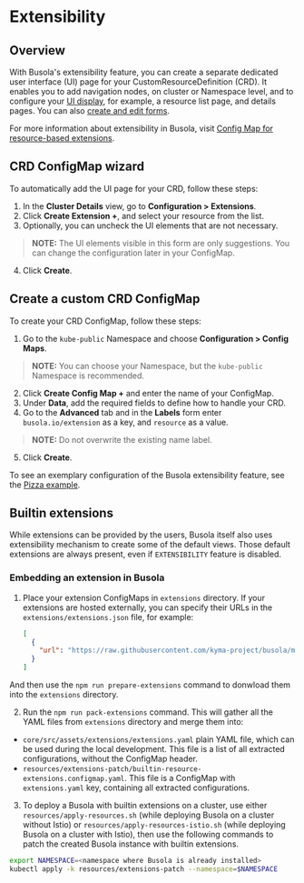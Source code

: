 # Extensibility

## Overview

With Busola's extensibility feature, you can create a separate dedicated user interface (UI) page for your CustomResourceDefinition (CRD). It enables you to add navigation nodes, on cluster or Namespace level, and to configure your [UI display](display-section.md), for example, a resource list page, and details pages. You can also [create and edit forms](form-section.md).

For more information about extensibility in Busola, visit [Config Map for resource-based extensions](resources.md).

## CRD ConfigMap wizard

To automatically add the UI page for your CRD, follow these steps:

1.  In the **Cluster Details** view, go to **Configuration > Extensions**.
2.  Click **Create Extension +**, and select your resource from the list.
3.  Optionally, you can uncheck the UI elements that are not necessary.

> **NOTE:** The UI elements visible in this form are only suggestions. You can change the configuration later in your ConfigMap.

4.  Click **Create**.

## Create a custom CRD ConfigMap

To create your CRD ConfigMap, follow these steps:

1. Go to the `kube-public` Namespace and choose **Configuration > Config Maps**.

> **NOTE:** You can choose your Namespace, but the `kube-public` Namespace is recommended.

2. Click **Create Config Map +** and enter the name of your ConfigMap.
3. Under **Data**, add the required fields to define how to handle your CRD.
4. Go to the **Advanced** tab and in the **Labels** form enter `busola.io/extension` as a key, and `resource` as a value.

> **NOTE:** Do not overwrite the existing name label.

5. Click **Create**.

To see an exemplary configuration of the Busola extensibility feature, see the [Pizza example](examples/../../../examples/pizzas/README.md).

## Builtin extensions

While extensions can be provided by the users, Busola itself also uses extensibility mechanism to create some of the default views. Those default extensions are always present, even if `EXTENSIBILITY` feature is disabled.

### Embedding an extension in Busola

1. Place your extension ConfigMaps in `extensions` directory. If your extensions are hosted externally, you can specify their URLs in the `extensions/extensions.json` file, for example:

   ```json
   [
     {
       "url": "https://raw.githubusercontent.com/kyma-project/busola/main/examples/pizzas/configuration/pizzas-configmap.yaml"
     }
   ]
   ```

And then use the `npm run prepare-extensions` command to donwload them into the `extensions` directory.

2. Run the `npm run pack-extensions` command. This will gather all the YAML files from `extensions` directory and merge them into:

- `core/src/assets/extensions/extensions.yaml` plain YAML file, which can be used during the local development. This file is a list of all extracted configurations, without the ConfigMap header.
- `resources/extensions-patch/builtin-resource-extensions.configmap.yaml`. This file is a ConfigMap with `extensions.yaml` key, containing all extracted configurations.

3. To deploy a Busola with builtin extensions on a cluster, use either `resources/apply-resources.sh` (while deploying Busola on a cluster without Istio) or `resources/apply-resources-istio.sh` (while deploying Busola on a cluster with Istio), then use the following commands to patch the created Busola instance with builtin extensions.

```bash
export NAMESPACE=<namespace where Busola is already installed>
kubectl apply -k resources/extensions-patch --namespace=$NAMESPACE
```
